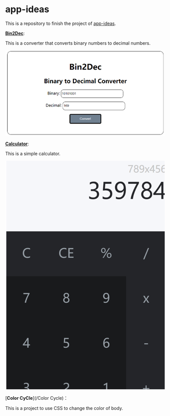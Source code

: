 # app-ideas

This is a repository to finish the project of [app-ideas](https://github.com/florinpop17/app-ideas).

[**Bin2Dec**](/Bin2Dec):

This is a converter that converts binary numbers to decimal numbers.

![](images/Bin2Dec.png)

[**Calculator**](/Calculator):

This is a simple calculator.

![](images/Calculator.png)

[**Color CyCle**](/Color Cycle)：

This is a project to use CSS to change the color of body.